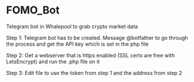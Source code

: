 # FOMO_Bot
Telegram bot in Whalepool to grab crypto market data


Step 1: Telegram bot has to be created. Message @botfather to go through the process and get the API key which is set in the php file

Step 2: Get a webserver that is https enabled (SSL certs are free with LetsEncrypt) and run the .php file on it

Step 3: Edit file to use the token from step 1 and the address from step 2

